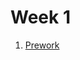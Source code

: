 # Week 1

1. [Prework](https://github.com/ECC-Laboratoria/RockPaperScissors/tree/master/Week1/Prework)
